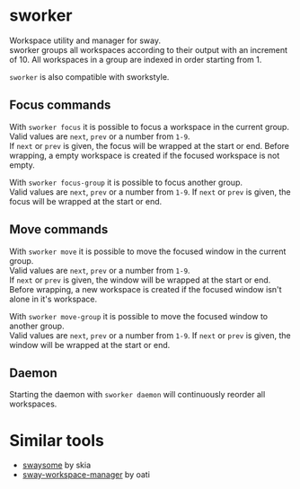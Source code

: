 # sworker

Workspace utility and manager for sway.  
sworker groups all workspaces according to their output with an increment of 10.
All workspaces in a group are indexed in order starting from 1.

`sworker` is also compatible with sworkstyle.

## Focus commands
With `sworker focus` it is possible to focus a workspace in the current group.  
Valid values are `next`, `prev` or a number from `1-9`.  
If `next` or `prev` is given, the focus will be wrapped at the start or end.
Before wrapping, a empty workspace is created if the focused workspace is not empty.

With `sworker focus-group` it is possible to focus another group.  
Valid values are `next`, `prev` or a number from `1-9`. 
If `next` or `prev` is given, the focus will be wrapped at the start or end.

## Move commands
With `sworker move` it is possible to move the focused window in the current group.  
Valid values are `next`, `prev` or a number from `1-9`.  
If `next` or `prev` is given, the window will be wrapped at the start or end.
Before wrapping, a new workspace is created if the focused window isn't alone in it's workspace.

With `sworker move-group` it is possible to move the focused window to another group.  
Valid values are `next`, `prev` or a number from `1-9`. 
If `next` or `prev` is given, the window will be wrapped at the start or end.

## Daemon
Starting the daemon with `sworker daemon` will continuously reorder all workspaces.

# Similar tools
- [swaysome](https://gitlab.com/hyask/swaysome) by skia
- [sway-workspace-manager](https://github.com/oati/sway-workspace-manager) by oati
